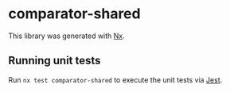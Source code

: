 # comparator-shared

This library was generated with [Nx](https://nx.dev).

## Running unit tests

Run `nx test comparator-shared` to execute the unit tests via [Jest](https://jestjs.io).
